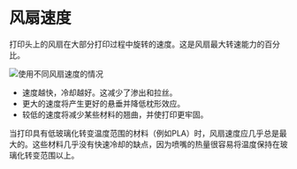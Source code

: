 风扇速度
====
打印头上的风扇在大部分打印过程中旋转的速度。这是风扇最大转速能力的百分比。

![使用不同风扇速度的情况](../images/cool_fan_speed.svg)

* 速度越快，冷却越好。这减少了渗出和拉丝。
* 更大的速度将产生更好的悬垂并降低枕形效应。
* 较低的速度将减少某些材料的翘曲，并使打印更牢固。

当打印具有低玻璃化转变温度范围的材料（例如PLA）时，风扇速度应几乎总是最大的。这些材料几乎没有快速冷却的缺点，因为喷嘴的热量很容易将温度保持在玻璃化转变范围以上。
